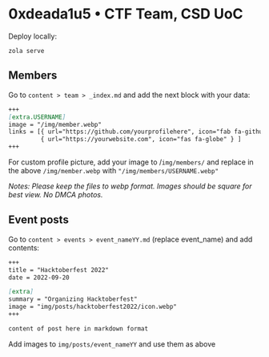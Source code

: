 # 0xdeada1u5 • CTF Team, CSD UoC

Deploy locally:
```
zola serve
```

## Members

Go to `content > team > _index.md` and add the next block with your data:

```md
+++
[extra.USERNAME] 
image = "/img/member.webp"
links = [{ url="https://github.com/yourprofilehere", icon="fab fa-github" },
         { url="https://yourwebsite.com", icon="fas fa-globe" } ]
+++
```

For custom profile picture, add your image to /`img/members/` and replace in the above `/img/member.webp` with `"/img/members/USERNAME.webp"`

_Notes: Please keep the files to webp format. Images should be square for best view. No DMCA photos._

## Event posts
Go to `content > events > event_nameYY.md` (replace event_name)
and add contents:
```md
+++
title = "Hacktoberfest 2022"
date = 2022-09-20

[extra]
summary = "Organizing Hacktoberfest"
image = "img/posts/hacktoberfest2022/icon.webp"
+++

content of post here in markdown format
```

Add images to `img/posts/event_nameYY` and use them as above